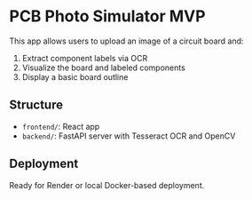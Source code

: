 # PCB Photo Simulator MVP

This app allows users to upload an image of a circuit board and:
1. Extract component labels via OCR
2. Visualize the board and labeled components
3. Display a basic board outline

## Structure
- `frontend/`: React app
- `backend/`: FastAPI server with Tesseract OCR and OpenCV

## Deployment
Ready for Render or local Docker-based deployment.
